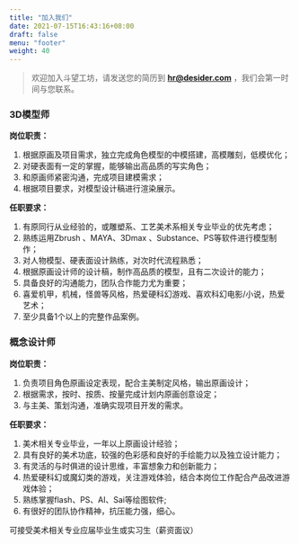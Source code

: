 ```yaml
---
title: "加入我们"
date: 2021-07-15T16:43:16+08:00
draft: false
menu: "footer"
weight: 40
---
```


> 欢迎加入斗望工坊，请发送您的简历到 **hr@desider.com** ，我们会第一时间与您联系。

### 3D模型师

**岗位职责：**

1. 根据原画及项目需求，独立完成角色模型的中模搭建，高模雕刻，低模优化；
2. 对硬表面有一定的掌握，能够输出高品质的写实角色；
3. 和原画师紧密沟通，完成项目建模需求；
4. 根据项目要求，对模型设计稿进行渲染展示。

**任职要求：**

1. 有原同行从业经验的，或雕塑系、工艺美术系相关专业毕业的优先考虑；
2. 熟练运用Zbrush 、MAYA、3Dmax 、Substance、PS等软件进行模型制作；
3. 对人物模型、硬表面设计熟练，对次时代流程熟悉；
4. 根据原画设计师的设计稿，制作高品质的模型，且有二次设计的能力；
5. 具备良好的沟通能力，团队合作能力尤为重要；
6. 喜爱机甲，机械，怪兽等风格，热爱硬科幻游戏、喜欢科幻电影/小说，热爱艺术；
7. 至少具备1个以上的完整作品案例。

### 概念设计师

**岗位职责：** 
1. 负责项目角色原画设定表现，配合主美制定风格，输出原画设计；
2. 根据需求，按时、按质、按量完成计划内原画创意设定；
3. 与主美、策划沟通，准确实现项目开发的需求。

**任职要求：**
1. 美术相关专业毕业，一年以上原画设计经验；
2. 具有良好的美术功底，较强的色彩感和良好的手绘能力以及独立设计能力；
3. 有灵活的与时俱进的设计思维，丰富想象力和创新能力；
4. 热爱硬科幻或魔幻类的游戏，关注游戏体验，结合本岗位工作配合产品改进游戏体验；
5. 熟练掌握flash、PS、AI、Sai等绘图软件;
6. 有很好的团队协作精神，抗压能力强，细心。

可接受美术相关专业应届毕业生或实习生（薪资面议）
